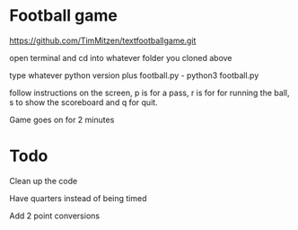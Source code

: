 # Football game
https://github.com/TimMitzen/textfootballgame.git

open terminal and cd into whatever folder you cloned above

type whatever python version plus football.py - python3 football.py

follow instructions on the screen, p is for a pass, r is for for running the ball, s to show the scoreboard and q for quit.

Game goes on for 2 minutes 

# Todo

Clean up the code

Have quarters instead of being timed

Add 2 point conversions
